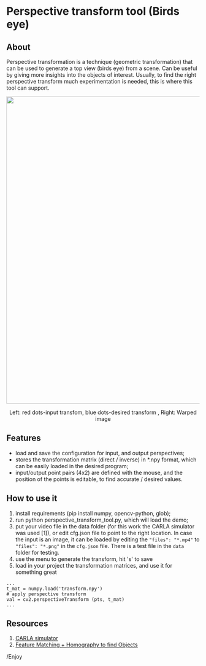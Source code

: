 # Perspective transform tool (Birds eye)

## About

Perspective transformation is a technique (geometric transformation) that can be used to generate a top view (birds eye) from a scene. Can be useful by giving more insights into the objects of interest. Usually, to find the right perspective transform much experimentation is needed, this is where this tool can support.

<p align="center"> 
<img src="./info/demo.gif" width="800">
<div align="center">Left: red dots-input transfom, blue dots-desired transform , Right: Warped image</div>

## Features
- load and save the configuration for input, and output perspectives;
- stores the transformation matrix (direct / inverse) in *.npy format, which can be easily loaded in the desired program;
- input/output point pairs (4x2) are defined with the mouse, and the position of the points is editable, to find accurate / desired values.


## How to use it

1. install requirements (pip install numpy, opencv-python, glob);
2. run python perspective_transform_tool.py, which will load the demo;
3. put your video file in the data folder (for this work the CARLA simulator was used [1]), or edit cfg.json file to point to the right location. In case the input is an image, it can be loaded by editing the ```"files": "*.mp4"``` to ```"files": "*.png"``` in the ```cfg.json``` file. There is a test file in the ```data``` folder for testing. 
4. use the menu to generate the transform, hit 's' to save
5. load in your project the transformation matrices, and use it for something great
```
...
t_mat = numpy.load('transform.npy')
# apply perspective transform
val = cv2.perspectiveTransform (pts, t_mat)
...
```

## Resources

1. [CARLA simulator](https://carla.org/)
2. [Feature Matching + Homography to find Objects](https://docs.opencv.org/3.4/d1/de0/tutorial_py_feature_homography.html)


/Enjoy
